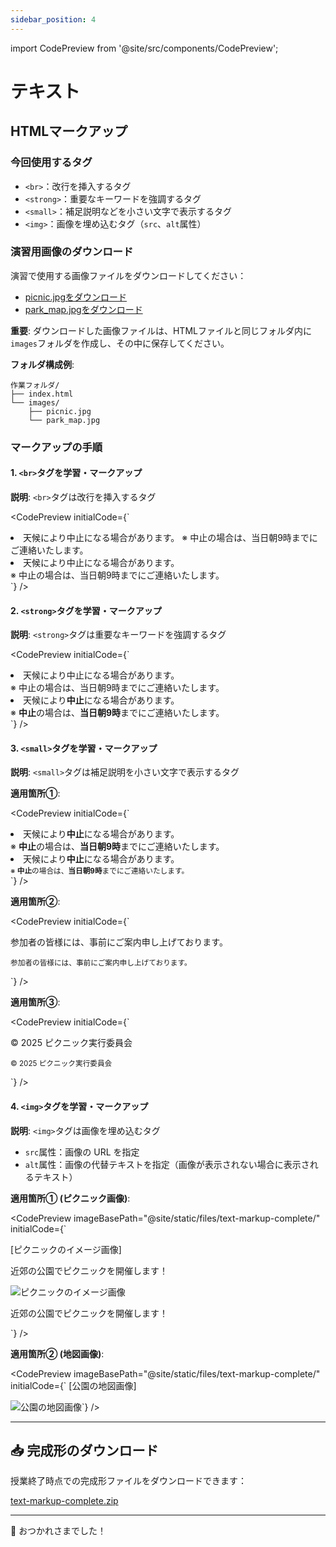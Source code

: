 ```yaml
---
sidebar_position: 4
---
```


import CodePreview from '@site/src/components/CodePreview';

# テキスト

## HTMLマークアップ

### 今回使用するタグ

- `<br>`：改行を挿入するタグ
- `<strong>`：重要なキーワードを強調するタグ
- `<small>`：補足説明などを小さい文字で表示するタグ
- `<img>`：画像を埋め込むタグ（`src`、`alt`属性）

### 演習用画像のダウンロード

演習で使用する画像ファイルをダウンロードしてください：

- [picnic.jpgをダウンロード](@site/static/files/picnic.jpg)
- [park_map.jpgをダウンロード](@site/static/files/park_map.jpg)

**重要**: ダウンロードした画像ファイルは、HTMLファイルと同じフォルダ内に`images`フォルダを作成し、その中に保存してください。

**フォルダ構成例**:
```
作業フォルダ/
├── index.html
└── images/
    ├── picnic.jpg
    └── park_map.jpg
```

### マークアップの手順

#### 1. `<br>`タグを学習・マークアップ

**説明**: `<br>`タグは改行を挿入するタグ  

<CodePreview 
  initialCode={`<!-- 修正前 -->
<li>天候により中止になる場合があります。
    ※ 中止の場合は、当日朝9時までにご連絡いたします。</li>

<!-- 修正後 -->
<li>天候により中止になる場合があります。<br>
    ※ 中止の場合は、当日朝9時までにご連絡いたします。</li>`}
/>

#### 2. `<strong>`タグを学習・マークアップ

**説明**: `<strong>`タグは重要なキーワードを強調するタグ  

<CodePreview 
  initialCode={`<!-- 修正前 -->
<li>天候により中止になる場合があります。<br>
    ※ 中止の場合は、当日朝9時までにご連絡いたします。</li>

<!-- 修正後 -->
<li>天候により<strong>中止</strong>になる場合があります。<br>
    ※ <strong>中止</strong>の場合は、<strong>当日朝9時</strong>までにご連絡いたします。</li>`}
/>

#### 3. `<small>`タグを学習・マークアップ

**説明**: `<small>`タグは補足説明を小さい文字で表示するタグ  

**適用箇所①**:

<CodePreview 
  initialCode={`<!-- 修正前 -->
<li>天候により<strong>中止</strong>になる場合があります。<br>
    ※ <strong>中止</strong>の場合は、<strong>当日朝9時</strong>までにご連絡いたします。</li>

<!-- 修正後 -->
<li>天候により<strong>中止</strong>になる場合があります。<br>
    <small>※ <strong>中止</strong>の場合は、<strong>当日朝9時</strong>までにご連絡いたします。</small>
</li>`}
/>

**適用箇所②**:

<CodePreview 
  initialCode={`<!-- 修正前 -->
<p>参加者の皆様には、事前にご案内申し上げております。</p>

<!-- 修正後 -->
<p><small>参加者の皆様には、事前にご案内申し上げております。</small></p>`}
/>

**適用箇所③**:

<CodePreview 
  initialCode={`<!-- 修正前 -->
<p>© 2025 ピクニック実行委員会</p>

<!-- 修正後 -->
<p><small>© 2025 ピクニック実行委員会</small></p>`}
/>

#### 4. `<img>`タグを学習・マークアップ

**説明**: `<img>`タグは画像を埋め込むタグ  
- `src`属性：画像の URL を指定
- `alt`属性：画像の代替テキストを指定（画像が表示されない場合に表示されるテキスト）

**適用箇所① (ピクニック画像)**:

<CodePreview 
  imageBasePath="@site/static/files/text-markup-complete/"
  initialCode={`<!-- 修正前 -->
<section>
    [ピクニックのイメージ画像]
    <p>近郊の公園でピクニックを開催します！</p>
</section>

<!-- 修正後 -->
<section>
    <img src="images/picnic.jpg" alt="ピクニックのイメージ画像">
    <p>近郊の公園でピクニックを開催します！</p>
</section>`}
/>

**適用箇所② (地図画像)**:

<CodePreview 
  imageBasePath="@site/static/files/text-markup-complete/"
  initialCode={`<!-- 修正前 -->
[公園の地図画像]

<!-- 修正後 -->
<img src="images/park_map.jpg" alt="公園の地図画像">`}
/>

---

## 📥 完成形のダウンロード

授業終了時点での完成形ファイルをダウンロードできます：

[text-markup-complete.zip](@site/static/files/text-markup-complete.zip)

---

👋 おつかれさまでした！ 